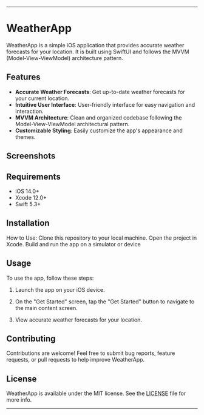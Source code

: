 
---

# WeatherApp

WeatherApp is a simple iOS application that provides accurate weather forecasts for your location. It is built using SwiftUI and follows the MVVM (Model-View-ViewModel) architecture pattern.

## Features

- **Accurate Weather Forecasts**: Get up-to-date weather forecasts for your current location.
- **Intuitive User Interface**: User-friendly interface for easy navigation and interaction.
- **MVVM Architecture**: Clean and organized codebase following the Model-View-ViewModel architectural pattern.
- **Customizable Styling**: Easily customize the app's appearance and themes.

## Screenshots


## Requirements

- iOS 14.0+
- Xcode 12.0+
- Swift 5.3+

## Installation

How to Use:
Clone this repository to your local machine.
Open the project in Xcode.
Build and run the app on a simulator or device

## Usage

To use the app, follow these steps:

1. Launch the app on your iOS device.

2. On the "Get Started" screen, tap the "Get Started" button to navigate to the main content screen.

3. View accurate weather forecasts for your location.

## Contributing

Contributions are welcome! Feel free to submit bug reports, feature requests, or pull requests to help improve WeatherApp.

## License

WeatherApp is available under the MIT license. See the [LICENSE](LICENSE) file for more info.

---


